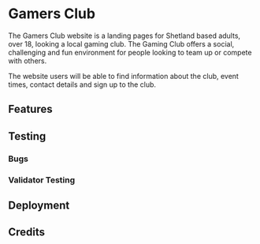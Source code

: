 # Gamers Club

The Gamers Club website is a landing pages for Shetland based adults, over 18, looking a local gaming club. 
The Gaming Club offers a social, challenging and fun environment for people looking to team up or compete with others.

The website users will be able to find information about the club, event times, contact details and sign up to the club. 

<!-- add screenshot of homepage -->

## Features

<!-- add features - what it does, benefits, screenshots -->

## Testing

<!--
Other browsers
responsive
navigation and other links work
all text is readable, images aren't blury
forms work
-->

### Bugs

<!-- what borke, how did i fix it (solved and unsolved) -->

### Validator Testing

<!-- html, css, accessibility, results screen shots-->

## Deployment

<!-- Deloyed to Github pages - explain how and include link to site -->

## Credits

 <!-- subscetions - content, media etc. links to source -->
